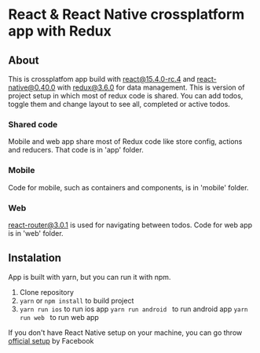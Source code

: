# React & React Native crossplatform app with Redux

## About
This is crossplatfom app build with [react@15.4.0-rc.4](https://facebook.github.io/react/) and [react-native@0.40.0](https://facebook.github.io/react-native/) with [redux@3.6.0](http://redux.js.org/) for data management. This is version of project setup in which most of redux code is shared.
You can add todos, toggle them and change layout to see all, completed or active todos.

### Shared code
Mobile and web app share most of Redux code like store config, actions and reducers. That code is in 'app' folder.

### Mobile 
Code for mobile, such as containers and components, is in 'mobile' folder.

### Web 
[react-router@3.0.1](https://github.com/ReactTraining/react-router) is used for navigating between todos. Code for web app is in 'web' folder.

## Instalation 
App is built with yarn, but you can run it with npm.
1. Clone repository
2. ``` yarn ``` or ``` npm install ``` to build project
3. ``` yarn run ios ``` to run ios app
    ```yarn run android ``` to run android app
    ```yarn run web ``` to run web app

If you don't have React Native setup on your machine, you can go throw [official setup](https://facebook.github.io/react-native/docs/getting-started.html) by Facebook 
